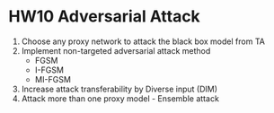 # HW10 Adversarial Attack
1. Choose any proxy network to attack the black box model from TA
2. Implement non-targeted adversarial attack method
    - FGSM 
    - I-FGSM
    - MI-FGSM 
3. Increase attack transferability by Diverse input (DIM)    
4. Attack more than one proxy model - 
Ensemble attack 
